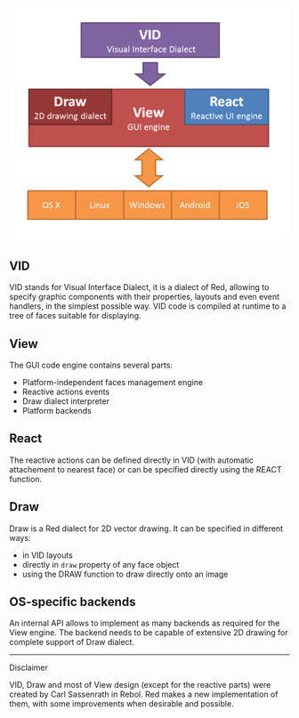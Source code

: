 ![](images/view-overview.png)


VID
---
VID stands for Visual Interface Dialect, it is a dialect of Red, allowing to specify graphic components with their properties, layouts and even event handlers, in the simplest possible way. VID code is compiled at runtime to a tree of faces suitable for displaying.

View 
----
The GUI code engine contains several parts:
* Platform-independent faces management engine
* Reactive actions events
* Draw dialect interpreter
* Platform backends

React
-----
The reactive actions can be defined directly in VID (with automatic attachement to nearest face) or can be specified directly using the REACT function.

Draw
----
Draw is a Red dialect for 2D vector drawing. It can be specified in different ways:
* in VID layouts
* directly in `draw` property of any face object
* using the DRAW function to draw directly onto an image

OS-specific backends
--------------------

An internal API allows to implement as many backends as required for the View engine. The backend needs to be capable of extensive 2D drawing for complete support of Draw dialect.


***
Disclaimer

VID, Draw and most of View design (except for the reactive parts) were created by Carl Sassenrath in Rebol. Red makes a new implementation of them, with some improvements when desirable and possible.